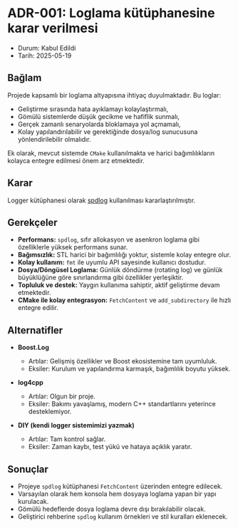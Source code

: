 # ADR-001: Loglama kütüphanesine karar verilmesi

- Durum: Kabul Edildi
- Tarih: 2025-05-19

## Bağlam

Projede kapsamlı bir loglama altyapısına ihtiyaç duyulmaktadır. Bu loglar:
- Geliştirme sırasında hata ayıklamayı kolaylaştırmalı,
- Gömülü sistemlerde düşük gecikme ve hafiflik sunmalı,
- Gerçek zamanlı senaryolarda bloklamaya yol açmamalı,
- Kolay yapılandırılabilir ve gerektiğinde dosya/log sunucusuna yönlendirilebilir olmalıdır.

Ek olarak, mevcut sistemde `CMake` kullanılmakta ve harici bağımlılıkların kolayca entegre edilmesi önem arz etmektedir.

## Karar

Logger kütüphanesi olarak [spdlog](https://github.com/gabime/spdlog) kullanılması kararlaştırılmıştır.

## Gerekçeler

- **Performans:** `spdlog`, sıfır allokasyon ve asenkron loglama gibi özelliklerle yüksek performans sunar.
- **Bağımsızlık:** STL harici bir bağımlılığı yoktur, sistemle kolay entegre olur.
- **Kolay kullanım:** `fmt` ile uyumlu API sayesinde kullanıcı dostudur.
- **Dosya/Döngüsel Loglama:** Günlük döndürme (rotating log) ve günlük büyüklüğüne göre sınırlandırma gibi özellikler yerleşiktir.
- **Topluluk ve destek:** Yaygın kullanıma sahiptir, aktif geliştirme devam etmektedir.
- **CMake ile kolay entegrasyon:** `FetchContent` ve `add_subdirectory` ile hızlı entegre edilir.

## Alternatifler

- **Boost.Log**
  - Artılar: Gelişmiş özellikler ve Boost ekosistemine tam uyumluluk.
  - Eksiler: Kurulum ve yapılandırma karmaşık, bağımlılık boyutu yüksek.

- **log4cpp**
  - Artılar: Olgun bir proje.
  - Eksiler: Bakımı yavaşlamış, modern C++ standartlarını yeterince desteklemiyor.

- **DIY (kendi logger sistemimizi yazmak)**
  - Artılar: Tam kontrol sağlar.
  - Eksiler: Zaman kaybı, test yükü ve hataya açıklık yaratır.

## Sonuçlar

- Projeye `spdlog` kütüphanesi `FetchContent` üzerinden entegre edilecek.
- Varsayılan olarak hem konsola hem dosyaya loglama yapan bir yapı kurulacak.
- Gömülü hedeflerde dosya loglama devre dışı bırakılabilir olacak.
- Geliştirici rehberine `spdlog` kullanım örnekleri ve stil kuralları eklenecek.
